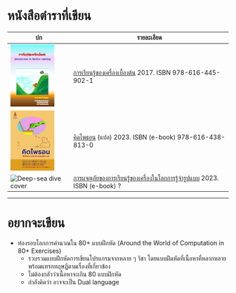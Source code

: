 # หนังสือตำราที่เขียน

| ปก | รายละเอียด |
|---|---|
| <img src="https://github.com/tatpongkatanyukul/Books/raw/main/MLBook/cover2.png" alt="Mountain-car cover" style="width:100px;"/> | [การเรียนรู้ของเครื่องเบื้องต้น](https://github.com/tatpongkatanyukul/Books/tree/main/MLBook) 2017. ISBN 978-616-445-902-1 |
| <img src="https://github.com/tatpongkatanyukul/Books/raw/main/ThinkPython/CoverThumb.png" alt="Python-dream cover" style="width:100px;"/> | [คิดไพธอน](https://github.com/tatpongkatanyukul/Books/tree/main/ThinkPython) (แปล) 2023. ISBN (e-book) 978-616-438-813-0 |
| <img src="https://github.com/tatpongkatanyukul/AdventuresML/raw/main/frontcover/coverThumbnail.png" alt="Deep-sea dive cover" style="width:100px;"/> | [การผจญภัยของการเรียนรู้ของเครื่องในโลกการรู้จำรูปแบบ](https://github.com/tatpongkatanyukul/AdventuresML) 2023. ISBN (e-book) ? |

---

# อยากจะเขียน
* ท่องรอบโลกการคำนวณใน 80+ แบบฝึกหัด (Around the World of Computation in 80+ Exercises)
  * รวบรวมแบบฝึกหัดการเขียนโปรแกรมจากหลาย ๆ วิชา โดยแบบฝึดหัดที่เนื้อหาที่หลากหลาย พร้อมแทรกทฤษฎีตามเรื่องที่เกี่ยวข้อง
  * ไม่ต้องกลัวว่าเนื้อหาจะเกิน 80 แบบฝึกหัด
  * กำลังคิดว่า อาจจะเป็น Dual language
